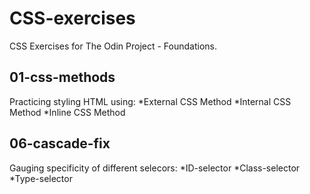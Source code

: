 # CSS-exercises
CSS Exercises for The Odin Project - Foundations.

## 01-css-methods
Practicing styling HTML using:
*External CSS Method
*Internal CSS Method
*Inline CSS Method

## 06-cascade-fix
Gauging specificity of different selecors:
*ID-selector
*Class-selector
*Type-selector
